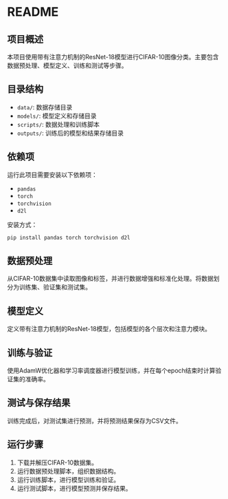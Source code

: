 # README

## 项目概述
本项目使用带有注意力机制的ResNet-18模型进行CIFAR-10图像分类。主要包含数据预处理、模型定义、训练和测试等步骤。

## 目录结构
- `data/`: 数据存储目录
- `models/`: 模型定义和存储目录
- `scripts/`: 数据处理和训练脚本
- `outputs/`: 训练后的模型和结果存储目录

## 依赖项
运行此项目需要安装以下依赖项：
- `pandas`
- `torch`
- `torchvision`
- `d2l`

安装方式：
```bash
pip install pandas torch torchvision d2l
```

## 数据预处理
从CIFAR-10数据集中读取图像和标签，并进行数据增强和标准化处理。将数据划分为训练集、验证集和测试集。

## 模型定义
定义带有注意力机制的ResNet-18模型，包括模型的各个层次和注意力模块。

## 训练与验证
使用AdamW优化器和学习率调度器进行模型训练，并在每个epoch结束时计算验证集的准确率。

## 测试与保存结果
训练完成后，对测试集进行预测，并将预测结果保存为CSV文件。

## 运行步骤
1. 下载并解压CIFAR-10数据集。
2. 运行数据预处理脚本，组织数据结构。
3. 运行训练脚本，进行模型训练和验证。
4. 运行测试脚本，进行模型预测并保存结果。
